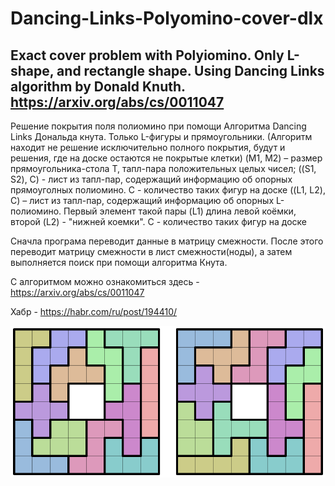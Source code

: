 # Dancing-Links-Polyomino-cover-dlx

Exact cover problem with Polyiomino. Only L-shape, and rectangle shape.
Using Dancing Links algorithm by Donald Knuth. https://arxiv.org/abs/cs/0011047 
-----------------------------------------------------------------------------------------------------------------------------
Решение покрытия поля полиомино при помощи Алгоритма Dancing Links Дональда кнута. Только L-фигуры и прямоугольники.
(Алгоритм находит не решение исключительно полного покрытия, будут и решения, где на доске остаются не покрытые клетки)
(M1, M2) – размер прямоугольника-стола T, тапл-пара положительных
целых чисел; 
((S1, S2), C)  - лист из тапл-пар, содержащий информацию об опорных прямоуголных полиомино. C - количество таких фигур на доске 
((L1, L2), C) – лист из тапл-пар, содержащий информацию об опорных L-полиомино. Первый элемент такой пары (L1) длина левой коёмки, второй (L2) - "нижней коемки". C - количество таких фигур на доске 

Сначла програма переводит данные в матрицу смежности.
После этого переводит матрицу смежности в лист смежности(ноды), а затем выполняется поиск при помощи алгоритма Кнута. 

С алгоритмом можно ознакомиться здесь - https://arxiv.org/abs/cs/0011047 

Хабр - https://habr.com/ru/post/194410/ 


![Polyomino puzzle](https://github.com/Audorion/Dancing-Links-Polyomino-cover-dlx/blob/master/example-8x8.svg)
